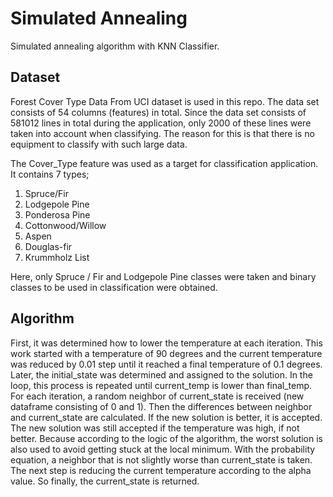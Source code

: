 
# Simulated Annealing
Simulated annealing algorithm with KNN Classifier.
## Dataset
Forest Cover Type Data From UCI dataset is used in this repo. The data set consists of 54 columns (features) in total. Since the data set consists of 581012 lines in total during the application, only 2000 of these lines were taken into account when classifying. The reason for this is that there is no equipment to classify with such large data.

The Cover_Type feature was used as a target for classification application. It contains 7 types; 
1. Spruce/Fir 
2. Lodgepole Pine 
3. Ponderosa Pine 
4.  Cottonwood/Willow 
5. Aspen 
6. Douglas-fir 
7. Krummholz List 

Here, only Spruce / Fir and Lodgepole Pine classes were taken and binary classes to be used in classification were obtained.

## Algorithm
First, it was determined how to lower the temperature at each iteration. This work started with a temperature of 90 degrees and the current temperature was reduced by 0.01 step until it reached a final temperature of 0.1 degrees. Later, the initial_state was determined and assigned to the solution. In the loop, this process is repeated until current_temp is lower than final_temp. For each iteration, a random neighbor of current_state is received (new dataframe consisting of 0 and 1). Then the differences between neighbor and current_state are calculated. If the new solution is better, it is accepted. The new solution was still accepted if the temperature was high, if not better. Because according to the logic of the algorithm, the worst solution is also used to avoid getting stuck at the local minimum. With the probability equation, a neighbor that is not slightly worse than current_state is taken. The next step is reducing the current temperature according to the alpha value. So finally, the current_state is returned.
